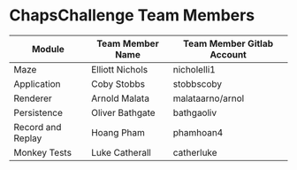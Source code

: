 # ChapsChallenge Team Members

|Module   |Team Member Name   |Team Member Gitlab Account|
|---|---|---|
|Maze|Elliott Nichols|nicholelli1|
|Application|Coby Stobbs|stobbscoby|
|Renderer|Arnold Malata|malataarno/arnol|
|Persistence|Oliver Bathgate|bathgaoliv|
|Record and Replay|Hoang Pham|phamhoan4|
|Monkey Tests|Luke Catherall|catherluke|
